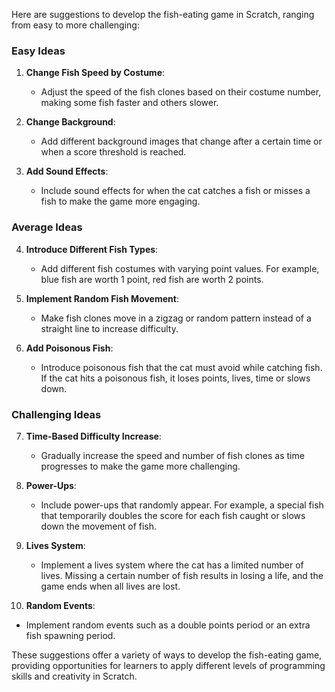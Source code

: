 Here are suggestions to develop the fish-eating game in Scratch, ranging from easy to more challenging:

### Easy Ideas

1. **Change Fish Speed by Costume**:
   - Adjust the speed of the fish clones based on their costume number, making some fish faster and others slower.

2. **Change Background**:
   - Add different background images that change after a certain time or when a score threshold is reached.

3. **Add Sound Effects**:
   - Include sound effects for when the cat catches a fish or misses a fish to make the game more engaging.

### Average Ideas

4. **Introduce Different Fish Types**:
   - Add different fish costumes with varying point values. For example, blue fish are worth 1 point, red fish are worth 2 points.

5. **Implement Random Fish Movement**:
   - Make fish clones move in a zigzag or random pattern instead of a straight line to increase difficulty.

6. **Add Poisonous Fish**:
   - Introduce poisonous fish that the cat must avoid while catching fish. If the cat hits a poisonous fish, it loses points, lives, time or slows down.

### Challenging Ideas

7. **Time-Based Difficulty Increase**:
   - Gradually increase the speed and number of fish clones as time progresses to make the game more challenging.

8. **Power-Ups**:
   - Include power-ups that randomly appear. For example, a special fish that temporarily doubles the score for each fish caught or slows down the movement of fish.

9. **Lives System**:
   - Implement a lives system where the cat has a limited number of lives. Missing a certain number of fish results in losing a life, and the game ends when all lives are lost.

10. **Random Events**:
   - Implement random events such as a double points period or an extra fish spawning period.

These suggestions offer a variety of ways to develop the fish-eating game, providing opportunities for learners to apply different levels of programming skills and creativity in Scratch.
